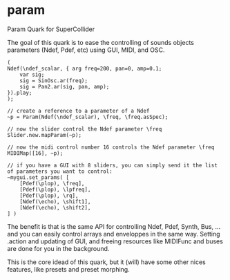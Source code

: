 # param

Param Quark for SuperCollider

The goal of this quark is to ease the controlling of sounds objects parameters (Ndef, Pdef, etc) using GUI, MIDI, and OSC.

```
(
Ndef(\ndef_scalar, { arg freq=200, pan=0, amp=0.1;
	var sig;
	sig = SinOsc.ar(freq);
	sig = Pan2.ar(sig, pan, amp);
}).play;
);

// create a reference to a parameter of a Ndef
~p = Param(Ndef(\ndef_scalar), \freq, \freq.asSpec);

// now the slider control the Ndef parameter \freq
Slider.new.mapParam(~p);

// now the midi control number 16 controls the Ndef parameter \freq
MIDIMap([16], ~p); 

// if you have a GUI with 8 sliders, you can simply send it the list of parameters you want to control:
~mygui.set_params( [
	[Pdef(\plop), \freq],
	[Pdef(\plop), \lpfreq],
	[Pdef(\plop), \rq],
	[Ndef(\echo), \shift1],
	[Ndef(\echo), \shift2],
] )
```

The benefit is that is the same API for controlling Ndef, Pdef, Synth, Bus, ... and you can easily control arrays and enveloppes in the same way. Setting .action and updating of GUI, and freeing resources like MIDIFunc and buses are done for you in the background.

This is the core idead of this quark, but it (will) have some other nices features, like presets and preset morphing.
